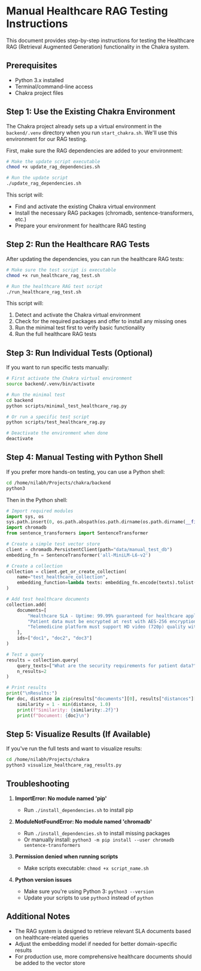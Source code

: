 # Manual Healthcare RAG Testing Instructions

This document provides step-by-step instructions for testing the Healthcare RAG (Retrieval Augmented Generation) functionality in the Chakra system.

## Prerequisites

- Python 3.x installed
- Terminal/command-line access
- Chakra project files

## Step 1: Use the Existing Chakra Environment

The Chakra project already sets up a virtual environment in the `backend/.venv` directory when you run `start_chakra.sh`. We'll use this environment for our RAG testing.

First, make sure the RAG dependencies are added to your environment:

```bash
# Make the update script executable
chmod +x update_rag_dependencies.sh

# Run the update script
./update_rag_dependencies.sh
```

This script will:
- Find and activate the existing Chakra virtual environment
- Install the necessary RAG packages (chromadb, sentence-transformers, etc.)
- Prepare your environment for healthcare RAG testing

## Step 2: Run the Healthcare RAG Tests

After updating the dependencies, you can run the healthcare RAG tests:

```bash
# Make sure the test script is executable
chmod +x run_healthcare_rag_test.sh

# Run the healthcare RAG test script
./run_healthcare_rag_test.sh
```

This script will:
1. Detect and activate the Chakra virtual environment
2. Check for the required packages and offer to install any missing ones
3. Run the minimal test first to verify basic functionality
4. Run the full healthcare RAG tests

## Step 3: Run Individual Tests (Optional)

If you want to run specific tests manually:

```bash
# First activate the Chakra virtual environment
source backend/.venv/bin/activate

# Run the minimal test
cd backend
python scripts/minimal_test_healthcare_rag.py

# Or run a specific test script
python scripts/test_healthcare_rag.py

# Deactivate the environment when done
deactivate
```

## Step 4: Manual Testing with Python Shell

If you prefer more hands-on testing, you can use a Python shell:

```bash
cd /home/nilabh/Projects/chakra/backend
python3
```

Then in the Python shell:

```python
# Import required modules
import sys, os
sys.path.insert(0, os.path.abspath(os.path.dirname(os.path.dirname(__file__))))
import chromadb
from sentence_transformers import SentenceTransformer

# Create a simple test vector store
client = chromadb.PersistentClient(path="data/manual_test_db")
embedding_fn = SentenceTransformer('all-MiniLM-L6-v2')

# Create a collection
collection = client.get_or_create_collection(
    name="test_healthcare_collection",
    embedding_function=lambda texts: embedding_fn.encode(texts).tolist()
)

# Add test healthcare documents
collection.add(
    documents=[
        "Healthcare SLA - Uptime: 99.99% guaranteed for healthcare applications. All systems must comply with HIPAA regulations.",
        "Patient data must be encrypted at rest with AES-256 encryption. All PHI transmissions require TLS 1.2 or higher.",
        "Telemedicine platform must support HD video (720p) quality with 25fps minimum frame rate. Audio-video sync within 50ms."
    ],
    ids=["doc1", "doc2", "doc3"]
)

# Test a query
results = collection.query(
    query_texts=["What are the security requirements for patient data?"],
    n_results=2
)

# Print results
print("\nResults:")
for doc, distance in zip(results["documents"][0], results["distances"][0]):
    similarity = 1 - min(distance, 1.0)
    print(f"Similarity: {similarity:.2f}")
    print(f"Document: {doc}\n")
```

## Step 5: Visualize Results (If Available)

If you've run the full tests and want to visualize results:

```bash
cd /home/nilabh/Projects/chakra
python3 visualize_healthcare_rag_results.py
```

## Troubleshooting

1. **ImportError: No module named 'pip'**
   - Run `./install_dependencies.sh` to install pip

2. **ModuleNotFoundError: No module named 'chromadb'**
   - Run `./install_dependencies.sh` to install missing packages
   - Or manually install: `python3 -m pip install --user chromadb sentence-transformers`

3. **Permission denied when running scripts**
   - Make scripts executable: `chmod +x script_name.sh`

4. **Python version issues**
   - Make sure you're using Python 3: `python3 --version`
   - Update your scripts to use `python3` instead of `python`

## Additional Notes

- The RAG system is designed to retrieve relevant SLA documents based on healthcare-related queries
- Adjust the embedding model if needed for better domain-specific results
- For production use, more comprehensive healthcare documents should be added to the vector store
